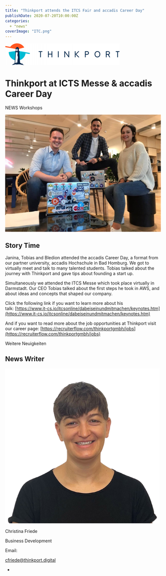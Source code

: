 ```yaml
---
title: "Thinkport attends the ITCS Fair and accadis Career Day"
publishDate: 2020-07-20T10:00:00Z
categories: 
  + "news"
coverImage: "ITC.png"
---
```


[![Thinkport Logo](images/Logo_horizontral_new-ovavzp5ztqmosy1yz1jrwr9fv5swhtoc0bky3tkc3g.png "Logo Bright Colours")](https://thinkport.digital)

# Thinkport at ICTS Messe & accadis Career Day

NEWS Workshops

![](images/ITCS-Messe-und-accadis-Career-Day-1024x768.jpeg)

## Story Time

Janina, Tobias and Bledion attended the accadis Career Day, a format from our partner university, accadis Hochschule in Bad Homburg. We got to virtually meet and talk to many talented students. Tobias talked about the journey with Thinkport and gave tips about founding a start up.

Simultaneously we attended the ITCS Messe which took place virtually in Darmstadt. Our CEO Tobias talked about the first steps he took in AWS, and about ideas and concepts that shaped our company.

Click the following link if you want to learn more about his talk: [https://www.it-cs.io/itcsonline/dabeiseinundmitmachen/keynotes.htm](https://www.it-cs.io/itcsonline/dabeiseinundmitmachen/keynotes.htm)

And if you want to read more about the job opportunities at Thinkport visit our career page: [https://recruiterflow.com/thinkportgmbh/jobs](https://recruiterflow.com/thinkportgmbh/jobs)

Weitere Neuigkeiten

## News Writer

![portrait Christina](images/Christina.png)

Christina Friede

Business Development

Email:

[cfriede@thinkport.digital](mailto:cfriede@thinkport.digital)

*  [](https://www.linkedin.com/in/christina-friede-2a6426168/)
